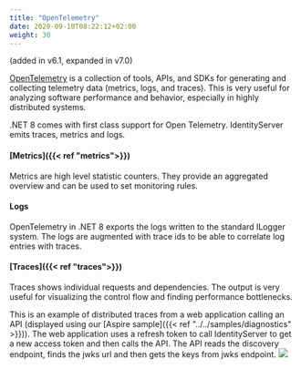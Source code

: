 ```yaml
---
title: "OpenTelemetry"
date: 2020-09-10T08:22:12+02:00
weight: 30
---
```


(added in v6.1, expanded in v7.0)

[OpenTelemetry](https://opentelemetry.io) is a collection of tools, APIs, and SDKs for generating and collecting
telemetry data (metrics, logs, and traces). This is very useful for analyzing software performance and behavior, 
especially in highly distributed systems.

.NET 8 comes with first class support for Open Telemetry. IdentityServer emits traces, metrics and logs.

#### [**Metrics**]({{< ref "metrics">}})
Metrics are high level statistic counters. They provide an aggregated overview and can be used to set monitoring rules.

#### **Logs**
OpenTelemetry in .NET 8 exports the logs written to the standard ILogger system. The logs are augmented with
trace ids to be able to correlate log entries with traces.

#### [**Traces**]({{< ref "traces">}})
Traces shows individual requests and dependencies. The output is very useful for visualizing the control 
flow and finding performance bottlenecks.

This is an example of distributed traces from a web application calling an API (displayed using our 
[Aspire sample]({{< ref "../../samples/diagnostics" >}})). The web application uses a refresh token to call IdentityServer to get a new access token and then calls the API. The API reads the discovery endpoint, finds the jwks url and then gets the keys from jwks endpoint.
![](images/aspire_traces.png)
